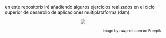 en este repositorio iré añadiendo algunos ejercicios realizados en el ciclo superior de desarrollo de aplicaciones multiplataforma (dam).

<p align="center">
  <img src="https://img.freepik.com/free-vector/apple-blossom-illustration-xmas-card_53876-75766.jpg" />
</p>

<p align="right" color="blue">
  <sub>Image by rawpixel.com on Freepik</sub>
</p>
